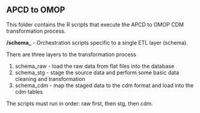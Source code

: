 ## APCD to OMOP  

This folder contains the R scripts that execute the APCD to OMOP CDM transformation process.  

**/schema_<name>** - Orchestration scripts specific to a single ETL layer (schema).

There are three layers to the transformation process

1. schema_raw - load the raw data from flat files into the database
2. schema_stg - stage the source data and perform some basic data cleaning and transformation
3. schema_cdm - map the staged data to the cdm format and load into the cdm tables

The scripts must run in order: raw first, then stg, then cdm.

